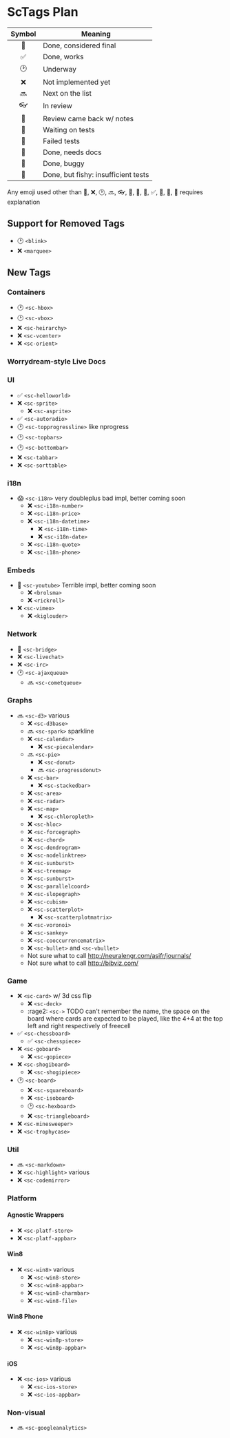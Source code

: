 # ScTags Plan

| Symbol             | Meaning                             |
|:------------------:|-------------------------------------|
| :100:              | Done, considered final              |
| :white_check_mark: | Done, works                         |
| :clock2:           | Underway                            |
| :x:                | Not implemented yet                 |
| :soon:             | Next on the list                    |
| :eyeglasses:       | In review                           |
| :paperclip:        | Review came back w/ notes           |
| :game_die:         | Waiting on tests                    |
| :lemon:            | Failed tests                        |
| :pencil:           | Done, needs docs                    |
| :honeybee:         | Done, buggy                         |
| :tropical_fish:    | Done, but fishy: insufficient tests |

Any emoji used other than :100:, :x:, :clock2:, :soon:, :eyeglasses:, :paperclip:, :game_die:, :lemon:, :white_check_mark:, :pencil:, :honeybee:, :tropical_fish: requires explanation



## Support for Removed Tags
 - :clock2: `<blink>`
 - :x: `<marquee>`



## New Tags

### Containers
 - :clock2: `<sc-hbox>`
 - :clock2: `<sc-vbox>`
 - :x: `<sc-heirarchy>`
 - :x: `<sc-vcenter>`
 - :x: `<sc-orient>`

### Worrydream-style Live Docs

### UI
 - :white_check_mark: `<sc-helloworld>`
 - :x: `<sc-sprite>`
   - :x: `<sc-asprite>`
 - :white_check_mark: `<sc-autoradio>`
 - :clock2: `<sc-topprogressline>` like nprogress
 - :clock2: `<sc-topbars>`
 - :clock2: `<sc-bottombar>`
 - :x: `<sc-tabbar>`
 - :x: `<sc-sorttable>`

### i18n
 - :scream: `<sc-i18n>` very doubleplus bad impl, better coming soon
   - :x: `<sc-i18n-number>`
   - :x: `<sc-i18n-price>`
   - :x: `<sc-i18n-datetime>`
     - :x: `<sc-i18n-time>`
     - :x: `<sc-i18n-date>`
   - :x: `<sc-i18n-quote>`
   - :x: `<sc-i18n-phone>`

### Embeds
 - :shit: `<sc-youtube>` Terrible impl, better coming soon
   - :x: `<brolsma>`
   - :x: `<rickroll>`
 - :x: `<sc-vimeo>`
   - :x: `<kiglouder>`

### Network
 - :honeybee: `<sc-bridge>`
 - :x: `<sc-livechat>`
 - :x: `<sc-irc>`
 - :clock2: `<sc-ajaxqueue>`
   - :soon: `<sc-cometqueue>`

### Graphs
 - :soon: `<sc-d3>` various
   - :x: `<sc-d3base>`
   - :soon: `<sc-spark>` sparkline
   - :x: `<sc-calendar>`
     - :x: `<sc-piecalendar>`
   - :soon: `<sc-pie>`
     - :x: `<sc-donut>`
     - :soon: `<sc-progressdonut>`
   - :x: `<sc-bar>`
     - :x: `<sc-stackedbar>`
   - :x: `<sc-area>`
   - :x: `<sc-radar>`
   - :x: `<sc-map>`
     - :x: `<sc-chloropleth>`
   - :x: `<sc-hloc>`
   - :x: `<sc-forcegraph>`
   - :x: `<sc-chord>`
   - :x: `<sc-dendrogram>`
   - :x: `<sc-nodelinktree>`
   - :x: `<sc-sunburst>`
   - :x: `<sc-treemap>`
   - :x: `<sc-sunburst>`
   - :x: `<sc-parallelcoord>`
   - :x: `<sc-slopegraph>`
   - :x: `<sc-cubism>`
   - :x: `<sc-scatterplot>`
     - :x: `<sc-scatterplotmatrix>`
   - :x: `<sc-voronoi>`
   - :x: `<sc-sankey>`
   - :x: `<sc-cooccurrencematrix>`
   - :x: `<sc-bullet>` and `<sc-vbullet>`
   * Not sure what to call http://neuralengr.com/asifr/journals/
   * Not sure what to call http://bibviz.com/

### Game
 - :x: `<sc-card>` w/ 3d css flip
   - :x: `<sc-deck>`
   - :rage2: `<sc->` TODO can't remember the name, the space on the board where cards are expected to be played, like the 4+4 at the top left and right respectively of freecell
 - :white_check_mark: `<sc-chessboard>`
   - :white_check_mark: `<sc-chesspiece>`
 - :x: `<sc-goboard>`
   - :x: `<sc-gopiece>`
 - :x: `<sc-shogiboard>`
   - :x: `<sc-shogipiece>`
 - :clock2: `<sc-board>`
   - :x: `<sc-squareboard>`
   - :x: `<sc-isoboard>`
   - :clock2: `<sc-hexboard>`
   - :x: `<sc-triangleboard>`
 - :x: `<sc-minesweeper>`
 - :x: `<sc-trophycase>`

### Util
 - :soon: `<sc-markdown>`
 - :x: `<sc-highlight>` various
 - :x: `<sc-codemirror>`

### Platform

#### Agnostic Wrappers
 - :x: `<sc-platf-store>`
 - :x: `<sc-platf-appbar>`

#### Win8
 - :x: `<sc-win8>` various
   - :x: `<sc-win8-store>`
   - :x: `<sc-win8-appbar>`
   - :x: `<sc-win8-charmbar>`
   - :x: `<sc-win8-file>`

#### Win8 Phone
 - :x: `<sc-win8p>` various
   - :x: `<sc-win8p-store>`
   - :x: `<sc-win8p-appbar>`

#### iOS
 - :x: `<sc-ios>` various
   - :x: `<sc-ios-store>`
   - :x: `<sc-ios-appbar>`

### Non-visual
 - :soon: `<sc-googleanalytics>`
